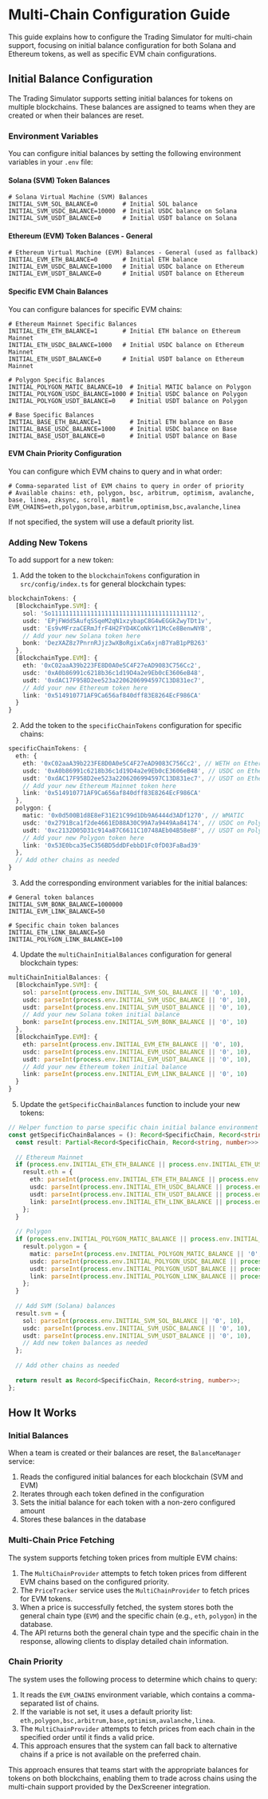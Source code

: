 # Multi-Chain Configuration Guide

This guide explains how to configure the Trading Simulator for multi-chain support, focusing on initial balance configuration for both Solana and Ethereum tokens, as well as specific EVM chain configurations.

## Initial Balance Configuration

The Trading Simulator supports setting initial balances for tokens on multiple blockchains. These balances are assigned to teams when they are created or when their balances are reset.

### Environment Variables

You can configure initial balances by setting the following environment variables in your `.env` file:

#### Solana (SVM) Token Balances

```
# Solana Virtual Machine (SVM) Balances
INITIAL_SVM_SOL_BALANCE=0       # Initial SOL balance
INITIAL_SVM_USDC_BALANCE=10000  # Initial USDC balance on Solana
INITIAL_SVM_USDT_BALANCE=0      # Initial USDT balance on Solana
```

#### Ethereum (EVM) Token Balances - General

```
# Ethereum Virtual Machine (EVM) Balances - General (used as fallback)
INITIAL_EVM_ETH_BALANCE=0       # Initial ETH balance
INITIAL_EVM_USDC_BALANCE=1000   # Initial USDC balance on Ethereum
INITIAL_EVM_USDT_BALANCE=0      # Initial USDT balance on Ethereum
```

#### Specific EVM Chain Balances

You can configure balances for specific EVM chains:

```
# Ethereum Mainnet Specific Balances
INITIAL_ETH_ETH_BALANCE=1       # Initial ETH balance on Ethereum Mainnet
INITIAL_ETH_USDC_BALANCE=1000   # Initial USDC balance on Ethereum Mainnet
INITIAL_ETH_USDT_BALANCE=0      # Initial USDT balance on Ethereum Mainnet

# Polygon Specific Balances
INITIAL_POLYGON_MATIC_BALANCE=10  # Initial MATIC balance on Polygon
INITIAL_POLYGON_USDC_BALANCE=1000 # Initial USDC balance on Polygon
INITIAL_POLYGON_USDT_BALANCE=0    # Initial USDT balance on Polygon

# Base Specific Balances
INITIAL_BASE_ETH_BALANCE=1        # Initial ETH balance on Base
INITIAL_BASE_USDC_BALANCE=1000    # Initial USDC balance on Base
INITIAL_BASE_USDT_BALANCE=0       # Initial USDT balance on Base
```

#### EVM Chain Priority Configuration

You can configure which EVM chains to query and in what order:

```
# Comma-separated list of EVM chains to query in order of priority
# Available chains: eth, polygon, bsc, arbitrum, optimism, avalanche, base, linea, zksync, scroll, mantle
EVM_CHAINS=eth,polygon,base,arbitrum,optimism,bsc,avalanche,linea
```

If not specified, the system will use a default priority list.

### Adding New Tokens

To add support for a new token:

1. Add the token to the `blockchainTokens` configuration in `src/config/index.ts` for general blockchain types:

```typescript
blockchainTokens: {
  [BlockchainType.SVM]: {
    sol: 'So11111111111111111111111111111111111111112',
    usdc: 'EPjFWdd5AufqSSqeM2qN1xzybapC8G4wEGGkZwyTDt1v',
    usdt: 'Es9vMFrzaCERmJfrF4H2FYD4KCoNkY11McCe8BenwNYB',
    // Add your new Solana token here
    bonk: 'DezXAZ8z7PnrnRJjz3wXBoRgixCa6xjnB7YaB1pPB263'
  },
  [BlockchainType.EVM]: {
    eth: '0xC02aaA39b223FE8D0A0e5C4F27eAD9083C756Cc2',
    usdc: '0xA0b86991c6218b36c1d19D4a2e9Eb0cE3606eB48',
    usdt: '0xdAC17F958D2ee523a2206206994597C13D831ec7',
    // Add your new Ethereum token here
    link: '0x514910771AF9Ca656af840dff83E8264EcF986CA'
  }
}
```

2. Add the token to the `specificChainTokens` configuration for specific chains:

```typescript
specificChainTokens: {
  eth: {
    eth: '0xC02aaA39b223FE8D0A0e5C4F27eAD9083C756Cc2', // WETH on Ethereum
    usdc: '0xA0b86991c6218b36c1d19D4a2e9Eb0cE3606eB48', // USDC on Ethereum
    usdt: '0xdAC17F958D2ee523a2206206994597C13D831ec7', // USDT on Ethereum
    // Add your new Ethereum Mainnet token here
    link: '0x514910771AF9Ca656af840dff83E8264EcF986CA'
  },
  polygon: {
    matic: '0x0d500B1d8E8eF31E21C99d1Db9A6444d3ADf1270', // WMATIC
    usdc: '0x2791Bca1f2de4661ED88A30C99A7a9449Aa84174', // USDC on Polygon
    usdt: '0xc2132D05D31c914a87C6611C10748AEb04B58e8F', // USDT on Polygon
    // Add your new Polygon token here
    link: '0x53E0bca35eC356BD5ddDFebbD1Fc0fD03FaBad39'
  },
  // Add other chains as needed
}
```

3. Add the corresponding environment variables for the initial balances:

```
# General token balances
INITIAL_SVM_BONK_BALANCE=1000000
INITIAL_EVM_LINK_BALANCE=50

# Specific chain token balances
INITIAL_ETH_LINK_BALANCE=50
INITIAL_POLYGON_LINK_BALANCE=100
```

4. Update the `multiChainInitialBalances` configuration for general blockchain types:

```typescript
multiChainInitialBalances: {
  [BlockchainType.SVM]: {
    sol: parseInt(process.env.INITIAL_SVM_SOL_BALANCE || '0', 10),
    usdc: parseInt(process.env.INITIAL_SVM_USDC_BALANCE || '0', 10),
    usdt: parseInt(process.env.INITIAL_SVM_USDT_BALANCE || '0', 10),
    // Add your new Solana token initial balance
    bonk: parseInt(process.env.INITIAL_SVM_BONK_BALANCE || '0', 10)
  },
  [BlockchainType.EVM]: {
    eth: parseInt(process.env.INITIAL_EVM_ETH_BALANCE || '0', 10),
    usdc: parseInt(process.env.INITIAL_EVM_USDC_BALANCE || '0', 10),
    usdt: parseInt(process.env.INITIAL_EVM_USDT_BALANCE || '0', 10),
    // Add your new Ethereum token initial balance
    link: parseInt(process.env.INITIAL_EVM_LINK_BALANCE || '0', 10)
  }
}
```

5. Update the `getSpecificChainBalances` function to include your new tokens:

```typescript
// Helper function to parse specific chain initial balance environment variables
const getSpecificChainBalances = (): Record<SpecificChain, Record<string, number>> => {
  const result: Partial<Record<SpecificChain, Record<string, number>>> = {};
  
  // Ethereum Mainnet
  if (process.env.INITIAL_ETH_ETH_BALANCE || process.env.INITIAL_ETH_USDC_BALANCE || process.env.INITIAL_ETH_USDT_BALANCE || process.env.INITIAL_ETH_LINK_BALANCE) {
    result.eth = {
      eth: parseInt(process.env.INITIAL_ETH_ETH_BALANCE || process.env.INITIAL_EVM_ETH_BALANCE || '0', 10),
      usdc: parseInt(process.env.INITIAL_ETH_USDC_BALANCE || process.env.INITIAL_EVM_USDC_BALANCE || '0', 10),
      usdt: parseInt(process.env.INITIAL_ETH_USDT_BALANCE || process.env.INITIAL_EVM_USDT_BALANCE || '0', 10),
      link: parseInt(process.env.INITIAL_ETH_LINK_BALANCE || process.env.INITIAL_EVM_LINK_BALANCE || '0', 10)
    };
  }
  
  // Polygon
  if (process.env.INITIAL_POLYGON_MATIC_BALANCE || process.env.INITIAL_POLYGON_USDC_BALANCE || process.env.INITIAL_POLYGON_LINK_BALANCE) {
    result.polygon = {
      matic: parseInt(process.env.INITIAL_POLYGON_MATIC_BALANCE || '0', 10),
      usdc: parseInt(process.env.INITIAL_POLYGON_USDC_BALANCE || process.env.INITIAL_EVM_USDC_BALANCE || '0', 10),
      usdt: parseInt(process.env.INITIAL_POLYGON_USDT_BALANCE || process.env.INITIAL_EVM_USDT_BALANCE || '0', 10),
      link: parseInt(process.env.INITIAL_POLYGON_LINK_BALANCE || process.env.INITIAL_EVM_LINK_BALANCE || '0', 10)
    };
  }
  
  // Add SVM (Solana) balances
  result.svm = {
    sol: parseInt(process.env.INITIAL_SVM_SOL_BALANCE || '0', 10),
    usdc: parseInt(process.env.INITIAL_SVM_USDC_BALANCE || '0', 10),
    usdt: parseInt(process.env.INITIAL_SVM_USDT_BALANCE || '0', 10),
    // Add new token balances as needed
  };
  
  // Add other chains as needed
  
  return result as Record<SpecificChain, Record<string, number>>;
};
```

## How It Works

### Initial Balances

When a team is created or their balances are reset, the `BalanceManager` service:

1. Reads the configured initial balances for each blockchain (SVM and EVM)
2. Iterates through each token defined in the configuration
3. Sets the initial balance for each token with a non-zero configured amount
4. Stores these balances in the database

### Multi-Chain Price Fetching

The system supports fetching token prices from multiple EVM chains:

1. The `MultiChainProvider` attempts to fetch token prices from different EVM chains based on the configured priority.
2. The `PriceTracker` service uses the `MultiChainProvider` to fetch prices for EVM tokens.
3. When a price is successfully fetched, the system stores both the general chain type (`EVM`) and the specific chain (e.g., `eth`, `polygon`) in the database.
4. The API returns both the general chain type and the specific chain in the response, allowing clients to display detailed chain information.

### Chain Priority

The system uses the following process to determine which chains to query:

1. It reads the `EVM_CHAINS` environment variable, which contains a comma-separated list of chains.
2. If the variable is not set, it uses a default priority list: `eth,polygon,bsc,arbitrum,base,optimism,avalanche,linea`.
3. The `MultiChainProvider` attempts to fetch prices from each chain in the specified order until it finds a valid price.
4. This approach ensures that the system can fall back to alternative chains if a price is not available on the preferred chain.

This approach ensures that teams start with the appropriate balances for tokens on both blockchains, enabling them to trade across chains using the multi-chain support provided by the DexScreener integration. 